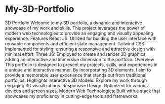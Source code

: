 # My-3D-Portfolio
 3D Portfolio Welcome to my 3D portfolio, a dynamic and interactive showcase of my work and skills. This project leverages the power of modern web technologies to provide an engaging and visually appealing experience.  Features React JS: Utilized for building the user interface with reusable components and efficient state management. Tailwind CSS: Implemented for styling, ensuring a responsive and attractive design with minimal effort. Three JS: Employed to create and render 3D graphics, adding an interactive and immersive dimension to the portfolio. Overview This portfolio is designed to present my projects, skills, and experiences in a unique and interactive manner. By incorporating 3D elements, I aim to provide a memorable user experience that stands out from traditional portfolios.  Highlights Interactive 3D Models: Explore my work through engaging 3D visualizations. Responsive Design: Optimized for various devices and screen sizes. Modern Web Technologies: Built with a stack that showcases my proficiency in cutting-edge tools and frameworks.
